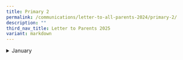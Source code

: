 ```yaml
---
title: Primary 2
permalink: /communications/letter-to-all-parents-2024/primary-2/
description: ""
third_nav_title: Letter to Parents 2025
variant: markdown
---
```

<details>
  <summary>January</summary>
<ul>
	<li>
		</li><li>
		<a href="/files/2025%20Letter%20to%20Parents/Letter%20to%20all%20Parents/27_Jan_P1_and_P2_Assessment.pdf">P1 and P2 Assessment Plan </a><font size="2"> (27 January 2025)</font>
	</li>
		<a href="/files/2025%20Letter%20to%20Parents/Letter%20to%20all%20Parents/2025_Welcome_Letter_to_Parents.pdf">2025 Welcome Letter to Parents/Guardians </a><font size="2"> (2 January 2025)</font>
	
	</ul>
</details>